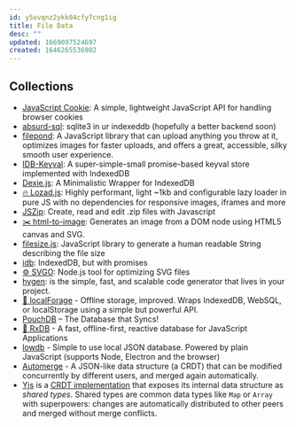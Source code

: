 ```yaml
---
id: y5ovqnz2ykk04cfy7cng1ig
title: File Data
desc: ""
updated: 1669097524697
created: 1646265536902
---
```


## Collections

- [JavaScript Cookie](https://github.com/js-cookie/js-cookie): A simple, lightweight JavaScript API for handling browser cookies
- [absurd-sql](https://github.com/jlongster/absurd-sql): sqlite3 in ur indexeddb (hopefully a better backend soon)
- [filepond](https://pqina.nl/filepond/): A JavaScript library that can upload anything you throw at it, optimizes images for faster uploads, and offers a great, accessible, silky smooth user experience.
- [IDB-Keyval](https://github.com/jakearchibald/idb-keyval): A super-simple-small promise-based keyval store implemented with IndexedDB
- [Dexie.js](https://github.com/dfahlander/Dexie.js): A Minimalistic Wrapper for IndexedDB
- [🔥 Lozad.js](https://github.com/ApoorvSaxena/lozad.js): Highly performant, light ~1kb and configurable lazy loader in pure JS with no dependencies for responsive images, iframes and more
- [JSZip](https://github.com/Stuk/jszip): Create, read and edit .zip files with Javascript
- [✂️ html-to-image](https://github.com/bubkoo/html-to-image): Generates an image from a DOM node using HTML5 canvas and SVG.
- [filesize.js](https://github.com/avoidwork/filesize.js): JavaScript library to generate a human readable String describing the file size
- [idb](https://github.com/jakearchibald/idb): IndexedDB, but with promises
- [⚙️ SVGO](https://github.com/svg/svgo): Node.js tool for optimizing SVG files
- [hygen](https://github.com/jondot/hygen/): is the simple, fast, and scalable code generator that lives in your project.
- [💾 localForage](https://github.com/localForage/localForage) - Offline storage, improved. Wraps IndexedDB, WebSQL, or localStorage using a simple but powerful API.
- [PouchDB](https://github.com/pouchdb/pouchdb) – The Database that Syncs!
- [🔄 RxDB](https://github.com/pubkey/rxdb) - A fast, offline-first, reactive database for JavaScript Applications
- [lowdb](https://github.com/typicode/lowdb) - Simple to use local JSON database. Powered by plain JavaScript (supports Node, Electron and the browser)
- [Automerge](https://github.com/automerge/automerge) - A JSON-like data structure (a CRDT) that can be modified concurrently by different users, and merged again automatically.
- [Yjs](https://github.com/yjs/yjs) is a [CRDT implementation](https://github.com/yjs/yjs#Yjs-CRDT-Algorithm) that exposes its internal data structure as _shared types_. Shared types are common data types like `Map` or `Array` with superpowers: changes are automatically distributed to other peers and merged without merge conflicts.
